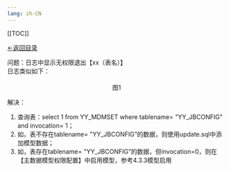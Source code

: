 ```yaml
---
lang: zh-CN
---
```


[[TOC]]

[←返回目录](/pages/V5.6/faq/his-synchro/his-synchro.md)

问题：日志中显示无权限退出【xx（表名）】<br/>
日志类似如下：
<div style="display:flex;flex-direction: column;justify-content: center;align-items: center; width: 100%;">
 <img style="border: 2px #f5f5f5 solid" src="/image/5.6img/his日志-无权限.png" alt="">
 <span>图1</span>
</div>

解决：
1. 查询表：select 1 from YY_MDMSET where tablename= "YY_JBCONFIG" and invocation= 1；
2. 如，表不存在tablename= "YY_JBCONFIG”的数据，则使用update.sql中添加模型数据；
3. 如，表存在tablename= "YY_JBCONFIG”的数据，但invocation=0，则在【主数据模型权限配置】中启用模型，参考4.3.3模型启用
